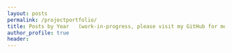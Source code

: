 ```yaml
---
layout: posts
permalink: /projectportfolio/
title: Posts by Year   (work-in-progress, please visit my GitHub for more)
author_profile: true
header:
---
```

